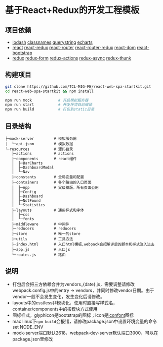 # 基于React+Redux的开发工程模板

## 项目依赖 
* [lodash][1] [classnames][2] [querystring][3] [echarts][4]
* [react][5] [react-redux][6] [react-router][7] [react-router-redux][8] [react-dom][9] [react-bootstrap][10] 
* [redux][11] [redux-form][12] [redux-actions][13] [redux-async][14] [redux-thunk][15] 

## 构建项目 

```bash
git clone https://github.com/TCL-MIG-FE/react-web-spa-startkit.git
cd react-web-spa-startkit && npm install
```  
               
```bash
npm run mock            # 开启模拟服务器
npm run start           # 开发环境自动编译
npm run build           # 打包到static目录
```
    
## 目录结构   
    ├─mock-server         # 模拟服务器 
    │  └─api.json         # 模拟数据
    └─resources           # 源码目录  
       ├─actions          # actions
       ├─components       # react组件
       │  ├─BarCharts 
       │  ├─DashboardModal 
       │  └─Nav 
       ├─constants        # 全局变量和配置
       ├─containers       # 各个路由的入口页面 
       │  ├─App           # 父级模版，所有页面公用
       │  ├─Config 
       │  ├─Dashboard 
       │  ├─NotFound 
       │  └─Statistics 
       ├─layouts          # 通用样式和字体
       │  ├─css 
       │  └─fonts 
       ├─middleware       # 中间件
       ├─reducers         # reducers
       ├─store            # 唯一的store
       ├─utils            # 工具方法
       ├─index.html       # 入口html模板,webpack会把编译后的脚本和样式注入进去
       ├─app.js           # 入口js
       └─routes.js        # 路由

## 说明
* 打包后会把三方依赖合并为vendors_{date}.js，需要调整请修改webpack.config.js中的entry -> vendors，并同时修改vendor日期。由于vendor一般不会发生变化，发生变化后请修改。
* layouts中的css/less非模块化，使用时直接写样式名，container/components中的按模块方式使用
* 图标样式，glyphicon是bootstrap的图标；icon是[iconfont](http://www.iconfont.cn/)图标
* mac linux下`npm build`会报错，请修改package.json中设置环境变量的命令set NODE_ENV
* mock-server端口默认2618，webpack-dev-server默认端口3000，可以在package.json里修改

[1]: https://www.npmjs.com/package/lodash
[2]: https://www.npmjs.com/package/classnames
[3]: https://www.npmjs.com/package/querystring
[4]: https://www.npmjs.com/package/echarts
[5]: https://www.npmjs.com/package/react
[6]: https://www.npmjs.com/package/react-redux
[7]: https://www.npmjs.com/package/react-router
[8]: https://www.npmjs.com/package/react-router-redux
[9]: https://www.npmjs.com/package/react-dom
[10]: https://www.npmjs.com/package/react-bootstrap
[11]: https://www.npmjs.com/package/redux
[12]: https://www.npmjs.com/package/redux-form
[13]: https://www.npmjs.com/package/redux-actions
[14]: https://www.npmjs.com/package/redux-async
[15]: https://www.npmjs.com/package/redux-thunk
